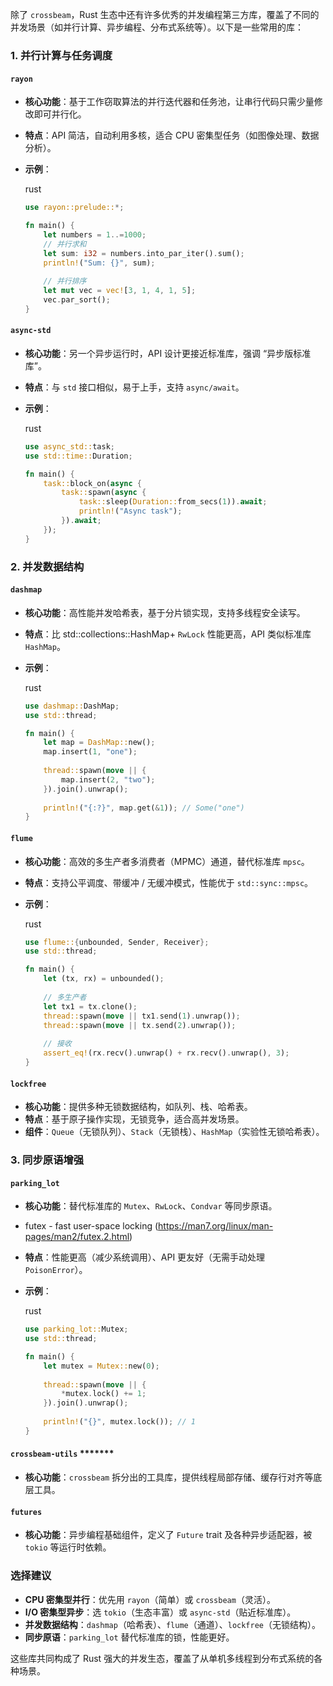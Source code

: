 除了 `crossbeam`，Rust 生态中还有许多优秀的并发编程第三方库，覆盖了不同的并发场景（如并行计算、异步编程、分布式系统等）。以下是一些常用的库：

### 1. 并行计算与任务调度

#### `rayon`

- **核心功能**：基于工作窃取算法的并行迭代器和任务池，让串行代码只需少量修改即可并行化。

- **特点**：API 简洁，自动利用多核，适合 CPU 密集型任务（如图像处理、数据分析）。

- **示例**：

  rust

  ```rust
  use rayon::prelude::*;
  
  fn main() {
      let numbers = 1..=1000;
      // 并行求和
      let sum: i32 = numbers.into_par_iter().sum();
      println!("Sum: {}", sum);
      
      // 并行排序
      let mut vec = vec![3, 1, 4, 1, 5];
      vec.par_sort();
  }
  ```
  

#### `async-std`

- **核心功能**：另一个异步运行时，API 设计更接近标准库，强调 “异步版标准库”。

- **特点**：与 `std` 接口相似，易于上手，支持 `async/await`。

- **示例**：

  rust

  ```rust
  use async_std::task;
  use std::time::Duration;
  
  fn main() {
      task::block_on(async {
          task::spawn(async {
              task::sleep(Duration::from_secs(1)).await;
              println!("Async task");
          }).await;
      });
  }
  ```

### 2. 并发数据结构

#### `dashmap`

- **核心功能**：高性能并发哈希表，基于分片锁实现，支持多线程安全读写。

- **特点**：比 std::collections::HashMap+ `RwLock` 性能更高，API 类似标准库 `HashMap`。

- **示例**：

  rust

  ```rust
  use dashmap::DashMap;
  use std::thread;
  
  fn main() {
      let map = DashMap::new();
      map.insert(1, "one");
      
      thread::spawn(move || {
          map.insert(2, "two");
      }).join().unwrap();
      
      println!("{:?}", map.get(&1)); // Some("one")
  }
  ```

#### `flume`

- **核心功能**：高效的多生产者多消费者（MPMC）通道，替代标准库 `mpsc`。

- **特点**：支持公平调度、带缓冲 / 无缓冲模式，性能优于 `std::sync::mpsc`。

- **示例**：

  rust

  ```rust
  use flume::{unbounded, Sender, Receiver};
  use std::thread;
  
  fn main() {
      let (tx, rx) = unbounded();
      
      // 多生产者
      let tx1 = tx.clone();
      thread::spawn(move || tx1.send(1).unwrap());
      thread::spawn(move || tx.send(2).unwrap());
      
      // 接收
      assert_eq!(rx.recv().unwrap() + rx.recv().unwrap(), 3);
  }
  ```

#### `lockfree`

- **核心功能**：提供多种无锁数据结构，如队列、栈、哈希表。
- **特点**：基于原子操作实现，无锁竞争，适合高并发场景。
- **组件**：`Queue`（无锁队列）、`Stack`（无锁栈）、`HashMap`（实验性无锁哈希表）。

### 3. 同步原语增强

#### `parking_lot`



- **核心功能**：替代标准库的 `Mutex`、`RwLock`、`Condvar` 等同步原语。

- futex - fast user-space locking (https://man7.org/linux/man-pages/man2/futex.2.html)

- **特点**：性能更高（减少系统调用）、API 更友好（无需手动处理 `PoisonError`）。

- **示例**：

  rust

  ```rust
  use parking_lot::Mutex;
  use std::thread;
  
  fn main() {
      let mutex = Mutex::new(0);
      
      thread::spawn(move || {
          *mutex.lock() += 1;
      }).join().unwrap();
      
      println!("{}", mutex.lock()); // 1
  }
  ```

#### **`crossbeam-utils`**  *******

- **核心功能**：`crossbeam` 拆分出的工具库，提供线程局部存储、缓存行对齐等底层工具。

#### `futures`

- **核心功能**：异步编程基础组件，定义了 `Future` trait 及各种异步适配器，被 `tokio` 等运行时依赖。

### 选择建议

- **CPU 密集型并行**：优先用 `rayon`（简单）或 `crossbeam`（灵活）。
- **I/O 密集型异步**：选 `tokio`（生态丰富）或 `async-std`（贴近标准库）。
- **并发数据结构**：`dashmap`（哈希表）、`flume`（通道）、`lockfree`（无锁结构）。
- **同步原语**：`parking_lot` 替代标准库的锁，性能更好。

这些库共同构成了 Rust 强大的并发生态，覆盖了从单机多线程到分布式系统的各种场景。